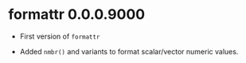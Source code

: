 # formattr 0.0.0.9000

* First version of `formattr`

* Added `nmbr()` and variants to format scalar/vector numeric values.
